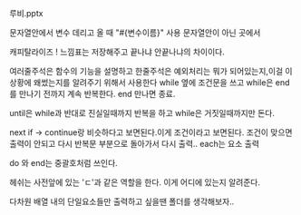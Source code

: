 루비.pptx

문자열안에서 변수 데리고 올 때 "#{변수이름}" 사용
문자열안이 아닌 곳에서   

캐피탈라이즈 ! 느낌표는 저장해주고 끝나냐 안끝나냐의 차이이다.

여러줄주석은 함수의 기능을 설명하고 한줄주석은 예외처리는 뭐가 되어있는지,이걸 이상황에 왜썼는지를 알려주기 위해서 사용한다
while 옆에 조건문을 쓰고 while은 end를 만나기 전까지 계속 반복한다. end 만나면 종료.

until은 while과 반대로 진실일때까지 반복을 하고 while은 거짓일때까지만 돈다.

next if  -> continue랑 비슷하다고 보면된다.이게 조건이라고 보면된다. 조건이 맞으면 출력이 안되고 다시 반복문 부분으로 돌아가서 다시 출력..
each는 요소 출력 

do 와 end는 중괄호처럼 쓰인다.

헤쉬는 사전앞에 있는 'ㄷ'과 같은 역할을 한다. 이게 어디에 있는지 알려준다.

다차원 배열 내의 단일요소들만 출력하고 싶을땐 폴더를 생각해보자..    
